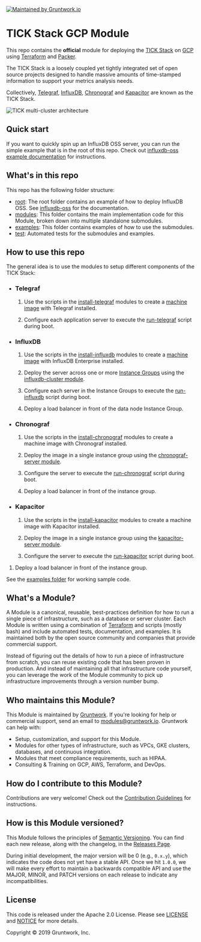[![Maintained by Gruntwork.io](https://img.shields.io/badge/maintained%20by-gruntwork.io-%235849a6.svg)](https://gruntwork.io/?ref=repo_google_influx)
# TICK Stack GCP Module

This repo contains the **official** module for deploying the [TICK Stack](https://www.influxdata.com/time-series-platform/) on [GCP](https://cloud.google.com/gcp/) using [Terraform](https://www.terraform.io/) and [Packer](https://www.packer.io/).

The TICK Stack is a loosely coupled yet tightly integrated set of open source projects designed to handle massive amounts of time-stamped information to support your metrics analysis needs. 

Collectively, [Telegraf](https://github.com/influxdata/telegraf), [InfluxDB](https://github.com/influxdata/influxdb), [Chronograf](https://github.com/influxdata/chronograf) and [Kapacitor](https://github.com/influxdata/kapacitor) are known as the TICK Stack.

![TICK multi-cluster architecture](https://github.com/gruntwork-io/terraform-google-influx/blob/master/_docs/tick-multi-cluster-architecture.png?raw=true)

## Quick start

If you want to quickly spin up an InfluxDB OSS server, you can run the simple example that is in the root of this repo. Check out [influxdb-oss example documentation](https://github.com/gruntwork-io/terraform-google-influx/tree/master/examples/influxdb-oss) for instructions.

## What's in this repo

This repo has the following folder structure:

* [root](https://github.com/gruntwork-io/terraform-google-influx): The root folder contains an example of how to deploy InfluxDB OSS. See 
  [influxdb-oss](https://github.com/gruntwork-io/terraform-google-influx/tree/master/examples/influxdb-oss) for the documentation.
* [modules](https://github.com/gruntwork-io/terraform-google-influx/tree/master/modules): This folder contains the main implementation code for this Module, broken down into multiple standalone submodules.
* [examples](https://github.com/gruntwork-io/terraform-google-influx/tree/master/examples): This folder contains examples of how to use the submodules.
* [test](https://github.com/gruntwork-io/terraform-google-influx/tree/master/test): Automated tests for the submodules and examples.

## How to use this repo

The general idea is to use the modules to setup different components of the TICK Stack:

* ### Telegraf

    1. Use the scripts in the [install-telegraf](https://github.com/gruntwork-io/terraform-google-influx/tree/master/modules/install-telegraf) modules to create a [machine image](https://cloud.google.com/compute/docs/images/create-delete-deprecate-private-images) with Telegraf installed.
    
    1. Configure each application server to execute the [run-telegraf](https://github.com/gruntwork-io/terraform-google-influx/tree/master/modules/run-telegraf) script during boot.

* ### InfluxDB

    1. Use the scripts in the [install-influxdb](https://github.com/gruntwork-io/terraform-google-influx/tree/master/modules/install-influxdb) modules to create a [machine image](https://cloud.google.com/compute/docs/images/create-delete-deprecate-private-images) with InfluxDB Enterprise installed.
    
    1. Deploy the server across one or more [Instance Groups](https://cloud.google.com/compute/docs/instance-groups/) using the [influxdb-cluster
module](https://github.com/gruntwork-io/terraform-google-influx/tree/master/modules/influxdb-cluster).
    
    1. Configure each server in the Instance Groups to execute the [run-influxdb](https://github.com/gruntwork-io/terraform-google-influx/tree/master/modules/run-influxdb) script during boot.

    1. Deploy a load balancer in front of the data node Instance Group.
    
* ### Chronograf

    1. Use the scripts in the [install-chronograf](https://github.com/gruntwork-io/terraform-google-influx/tree/master/modules/install-chronograf) modules to create a machine image with Chronograf installed.
    
    1. Deploy the image in a single instance group using the [chronograf-server
module](https://github.com/gruntwork-io/terraform-google-influx/tree/master/modules/chronograf-server).
    
    1. Configure the server to execute the [run-chronograf](https://github.com/gruntwork-io/terraform-google-influx/tree/master/modules/run-chronograf) script during boot.

    1. Deploy a load balancer in front of the instance group.
    
* ### Kapacitor

    1. Use the scripts in the [install-kapacitor](https://github.com/gruntwork-io/terraform-google-influx/tree/master/modules/install-kapacitor) modules to create a machine image with Kapacitor installed.
    
    1. Deploy the image in a single instance group using the [kapacitor-server module](https://github.com/gruntwork-io/terraform-google-influx/tree/master/modules/kapacitor-server).

    1. Configure the server to execute the [run-kapacitor](modules/run-kapacitor) script during boot.
    
1. Deploy a load balancer in front of the instance group.
  

See the [examples folder](https://github.com/gruntwork-io/terraform-google-influx/tree/master/examples) for working
sample code.

## What's a Module?

A Module is a canonical, reusable, best-practices definition for how to run a single piece of infrastructure, such 
as a database or server cluster. Each Module is written using a combination of [Terraform](https://www.terraform.io/) 
and scripts (mostly bash) and include automated tests, documentation, and examples. It is maintained both by the open 
source community and companies that provide commercial support. 

Instead of figuring out the details of how to run a piece of infrastructure from scratch, you can reuse 
existing code that has been proven in production. And instead of maintaining all that infrastructure code yourself, 
you can leverage the work of the Module community to pick up infrastructure improvements through
a version number bump.

## Who maintains this Module?

This Module is maintained by [Gruntwork](http://www.gruntwork.io/). If you're looking for help or commercial support, send an email to [modules@gruntwork.io](mailto:modules@gruntwork.io?Subject=InfluxDB%20for%20GCP%20Module). Gruntwork can help with:

* Setup, customization, and support for this Module.
* Modules for other types of infrastructure, such as VPCs, GKE clusters, databases, and continuous integration.
* Modules that meet compliance requirements, such as HIPAA.
* Consulting & Training on GCP, AWS, Terraform, and DevOps.

## How do I contribute to this Module?

Contributions are very welcome! Check out the [Contribution Guidelines](CONTRIBUTING.md) for instructions.

## How is this Module versioned?

This Module follows the principles of [Semantic Versioning](http://semver.org/). You can find each new release, 
along with the changelog, in the [Releases Page](https://github.com/gruntwork-io/terraform-google-influx/releases). 

During initial development, the major version will be 0 (e.g., `0.x.y`), which indicates the code does not yet have a stable API. Once we hit `1.0.0`, we will make every effort to maintain a backwards compatible API and use the MAJOR, MINOR, and PATCH versions on each release to indicate any incompatibilities. 

## License

This code is released under the Apache 2.0 License. Please see 
[LICENSE](https://github.com/gruntwork-io/terraform-google-influx/blob/master/LICENSE) and 
[NOTICE](https://github.com/gruntwork-io/terraform-google-influx/blob/master/NOTICE) for more details.

Copyright &copy; 2019 Gruntwork, Inc.

